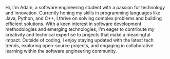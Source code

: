 Hi, I'm Adam, a software engineering student with a passion for technology and innovation. 
Currently honing my skills in programming languages like Java, Python, and C++, 
I thrive on solving complex problems and building efficient solutions.
With a keen interest in software development methodologies and emerging technologies, 
I'm eager to contribute my creativity and technical expertise to projects that make a meaningful impact. 
Outside of coding, I enjoy staying updated with the latest tech trends,
exploring open-source projects, and engaging in collaborative learning within the software engineering community.
